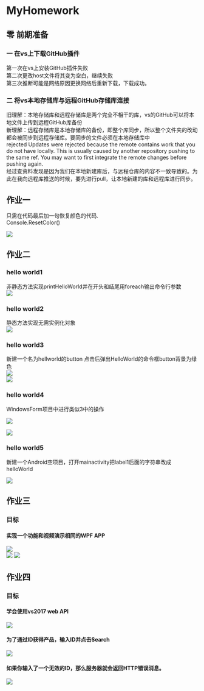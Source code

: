 # MyHomework 
## 零 前期准备 
### 一 在vs上下载GitHub插件
第一次在vs上安装GitHub插件失败  
第二次更改host文件将其变为空白，继续失败  
第三次推断可能是网络原因更换网络后重新下载，下载成功。  
### 二 将vs本地存储库与远程GitHub存储库连接
旧理解：本地存储库和远程存储库是两个完全不相干的库，vs的GitHub可以将本地文件上传到远程GitHub库备份  
新理解：远程存储库是本地存储库的备份，即整个库同步，所以整个文件夹的改动都会被同步到远程存储库。要同步的文件必须在本地存储库中  
rejected Updates were rejected because the remote contains work that you do not have locally. This is usually caused by another repository pushing to the same ref. You may want to first integrate the remote changes before pushing again.  
经过查资料发现是因为我们在本地新建库后，与远程仓库的内容不一致导致的。为此在我向远程库推送的时候，要先进行pull，让本地新建的库和远程库进行同步。  
## 作业一 
只需在代码最后加一句恢复颜色的代码.  
Console.ResetColor()  

![](https://github.com/HangxueLiu/MyHomework/blob/master/picture/%E4%BD%9C%E4%B8%9A%E4%B8%80%EF%BC%8C%E4%BA%8C%E5%9B%BE%E7%89%87/homework1%20resetColor.png)

## 作业二 

### hello world1 
非静态方法实现printHelloWorld并在开头和结尾用foreach输出命令行参数  
![](https://github.com/HangxueLiu/MyHomework/blob/master/picture/%E4%BD%9C%E4%B8%9A%E4%B8%80%EF%BC%8C%E4%BA%8C%E5%9B%BE%E7%89%87/homework2%20helloworld12.png)
### hello world2
静态方法实现无需实例化对象  
![](https://github.com/HangxueLiu/MyHomework/blob/master/picture/%E4%BD%9C%E4%B8%9A%E4%B8%80%EF%BC%8C%E4%BA%8C%E5%9B%BE%E7%89%87/homework2%20helloworld12.png)

### hello world3 
新建一个名为hellworld的button 点击后弹出HelloWorld的命令框button背景为绿色  
![](https://github.com/HangxueLiu/MyHomework/blob/master/picture/%E4%BD%9C%E4%B8%9A%E4%B8%80%EF%BC%8C%E4%BA%8C%E5%9B%BE%E7%89%87/homework2%20helloworld3.png)  
![](https://github.com/HangxueLiu/MyHomework/blob/master/picture/%E4%BD%9C%E4%B8%9A%E4%B8%80%EF%BC%8C%E4%BA%8C%E5%9B%BE%E7%89%87/homework2%20helloword3(2).png)  
### hello world4 
WindowsForm项目中进行类似3中的操作   

![](https://github.com/HangxueLiu/MyHomework/blob/master/picture/%E4%BD%9C%E4%B8%9A%E4%B8%80%EF%BC%8C%E4%BA%8C%E5%9B%BE%E7%89%87/homework2%20helloWorld4.png)  

![](https://github.com/HangxueLiu/MyHomework/blob/master/picture/%E4%BD%9C%E4%B8%9A%E4%B8%80%EF%BC%8C%E4%BA%8C%E5%9B%BE%E7%89%87/homeworld2%20helloWorld4(2).png)  
### hello world5 
新建一个Android空项目，打开mainactivity把label1后面的字符串改成helloWorld  

![](https://github.com/HangxueLiu/MyHomework/blob/master/picture/%E4%BD%9C%E4%B8%9A%E4%B8%80%EF%BC%8C%E4%BA%8C%E5%9B%BE%E7%89%87/homework2%20helloWorld5.jpg?raw=true)  

## 作业三  
### 目标
#### 实现一个功能和视频演示相同的WPF APP  
![](https://github.com/HangxueLiu/MyHomework/blob/master/homework3/homework3/picture/1.png)  
![](https://github.com/HangxueLiu/MyHomework/blob/master/homework3/homework3/picture/2.png)
![](https://github.com/HangxueLiu/MyHomework/blob/master/homework3/homework3/picture/3.png)


## 作业四
### 目标
#### 学会使用vs2017 web API
![](https://github.com/HangxueLiu/MyHomework/blob/master/homework4/picture/1.png)  
#### 为了通过ID获得产品，输入ID并点击Search
![](https://github.com/HangxueLiu/MyHomework/blob/master/homework4/picture/2.png)  
#### 如果你输入了一个无效的ID，那么服务器就会返回HTTP错误消息。
![](https://github.com/HangxueLiu/MyHomework/blob/master/homework4/picture/3.png)  
